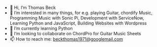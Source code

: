 - 👋 Hi, I’m Thomas Beck
- 👀 I’m interested in many things, for e.g. playing Guitar, chordify Music, Programming Music with Sonic Pi, Development with ServiceNow, Learning Python and JavaScript, Building Websites with Wordpress
- 🌱 I’m currently learning Python
- 💞️ I’m looking to collaborate on ChordPro for Guitar Music Sheets
- 📫 How to reach me: beckthomas1971@googlemail.com

<!---
beckthomas/beckthomas is a ✨ special ✨ repository because its `README.md` (this file) appears on your GitHub profile.
You can click the Preview link to take a look at your changes.
--->
